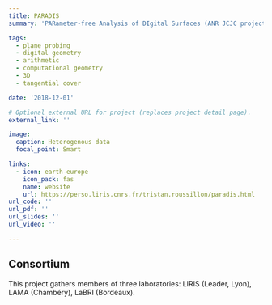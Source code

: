 ```yaml
---
title: PARADIS
summary: 'PARameter-free Analysis of DIgital Surfaces (ANR JCJC project ANR-18-CE23-0007-01) Dec. 2018 - Mar. 2024 / Member'

tags:
  - plane probing
  - digital geometry
  - arithmetic
  - computational geometry
  - 3D
  - tangential cover

date: '2018-12-01'

# Optional external URL for project (replaces project detail page).
external_link: ''

image:
  caption: Heterogenous data
  focal_point: Smart

links:
  - icon: earth-europe
    icon_pack: fas
    name: website
    url: https://perso.liris.cnrs.fr/tristan.roussillon/paradis.html
url_code: ''
url_pdf: ''
url_slides: ''
url_video: ''

---
```


## Consortium

This project gathers members of three laboratories: LIRIS (Leader, Lyon), LAMA (Chambéry), LaBRI (Bordeaux).